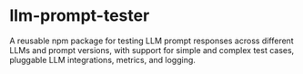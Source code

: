 # llm-prompt-tester
A reusable npm package for testing LLM prompt responses across different LLMs and prompt versions, with support for simple and complex test cases, pluggable LLM integrations, metrics, and logging.
